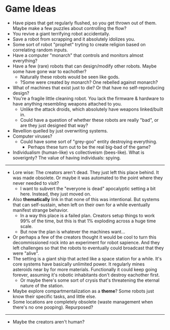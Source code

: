 # Game Ideas #

* Have pipes that get regularly flushed, so you get thrown out of them. Maybe make a few puzzles about controlling the flow?
* You revive a giant terrifying robot accidentally.
* Save a robot from scrapping and it absolutely idolizes you.
* Some sort of robot "prophet" tryting to create religion based on correlating random inputs.
* Have a computer "monarch" that controls and monitors almost everything?
* Have a few (rare) robots that can design/modify other robots. Maybe some have gone war to eachother?
	* Naturally these robots would be seen like gods.
	* ?Some were created by monarch? One rebelled against monarch?
* What of machines that exist just to die? Or that have no self-reproducing design?
* You're a fragile little cleaning robot. You lack the firmware & hardware to have anything resembling weapons attached to you.
	* Unlike the attack droids, which absolutely have weapons linked/built in.
	* Could have a question of whether these robots are really "bad", or are they just designed that way?
* Revellion quelled by just overwriting systems.
* Computer viruses?
	* Could have some sort of "grey-goo" entity destroying everything.
		* Perhaps these turn out to be the real big-bad of the game?
* Individualism (human-like) vs collectiveism (bees-like). What is soverignty? The value of having individuals: spying.
---
* Lore wise: The creators aren't dead. They just left this place behind. It was made obsolete. Or maybe it was automated to the point where they never needed to visit?
	* I want to subvert the "everyone is dead" apocalyptic setting a bit here. Instead, they just moved on.
* Also **thematically** link in that none of this was intentional. But systems that can self-sustain, when left on their own for a while eventually manifest strange behavior.
	* In a way this place is a failed plan. Creators setup things to work 99% of the time, but this is that 1% exploding across a huge time scale.
	* But now the plan is whatever the machines want...
* Or perhaps a few of the creators thought it would be cool to turn this decommissioned rock into an experiment for robot sapience. And they left challenges so that the robots to eventually could broadcast that they were "alive".
* The setting is a giant ship that acted like a space station for a while. It's core systems have basically unlimited power. It regularly mines asteroids near by for more materials. Functionally it could keep going forever, assuming it's robotic inhabitants don't destroy eachother first.
	* Or maybe there's some sort of crysis that's threatening the eternal nature of the station.
* Maybe explore compartmentalization as a **theme**? Some robots just know their specific tasks, and little else.
* Some locations are completely obsolete (waste management when there's no one pooping). Repurposed?
---
* Maybe the creators aren't human?
